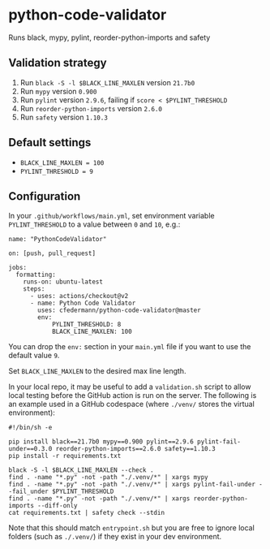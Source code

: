# python-code-validator
Runs black, mypy, pylint, reorder-python-imports and safety

## Validation strategy

1. Run `black -S -l $BLACK_LINE_MAXLEN` version `21.7b0`
2. Run `mypy` version `0.900`
3. Run `pylint` version `2.9.6`, failing if `score < $PYLINT_THRESHOLD`
4. Run `reorder-python-imports` version `2.6.0`
5. Run `safety` version `1.10.3`

## Default settings

- `BLACK_LINE_MAXLEN = 100`
- `PYLINT_THRESHOLD = 9`

## Configuration
In your `.github/workflows/main.yml`, set environment variable `PYLINT_THRESHOLD` to a value between `0` and `10`, e.g.:

    name: "PythonCodeValidator"
    
    on: [push, pull_request]
    
    jobs:
      formatting:
        runs-on: ubuntu-latest
        steps:
          - uses: actions/checkout@v2
          - name: Python Code Validator
            uses: cfedermann/python-code-validator@master
            env:
                PYLINT_THRESHOLD: 8
                BLACK_LINE_MAXLEN: 100

You can drop the `env:` section in your `main.yml` file if you want to use the default value `9`.

Set `BLACK_LINE_MAXLEN` to the desired max line length.

In your local repo, it may be useful to add a `validation.sh` script to allow local testing before the GitHub action is run on the server. The following is an example used in a GitHub codespace (where `./venv/` stores the virtual environment):

    #!/bin/sh -e

    pip install black==21.7b0 mypy==0.900 pylint==2.9.6 pylint-fail-under==0.3.0 reorder-python-imports==2.6.0 safety==1.10.3
    pip install -r requirements.txt

    black -S -l $BLACK_LINE_MAXLEN --check .
    find . -name "*.py" -not -path "./.venv/*" | xargs mypy
    find . -name "*.py" -not -path "./.venv/*" | xargs pylint-fail-under --fail_under $PYLINT_THRESHOLD
    find . -name "*.py" -not -path "./.venv/*" | xargs reorder-python-imports --diff-only
    cat requirements.txt | safety check --stdin
    
Note that this should match `entrypoint.sh` but you are free to ignore local folders (such as `./.venv/`) if they exist in your dev environment.
